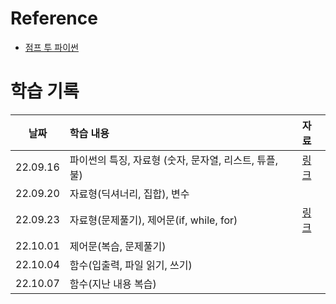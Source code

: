 # Reference
- [점프 투 파이썬](https://wikidocs.net/4307)

# 학습 기록
|날짜|학습 내용|자료|
|:-:|:--|:-|
|22.09.16|파이썬의 특징, 자료형 (숫자, 문자열, 리스트, 튜플, 불)|[링크](./ch0.ipynb)|
|22.09.20|자료형(딕셔너리, 집합), 변수||
|22.09.23|자료형(문제풀기), 제어문(if, while, for)|[링크](./ch2.ipynb)|
|22.10.01|제어문(복습, 문제풀기)||
|22.10.04|함수(입출력, 파일 읽기, 쓰기)||
|22.10.07|함수(지난 내용 복습)||
